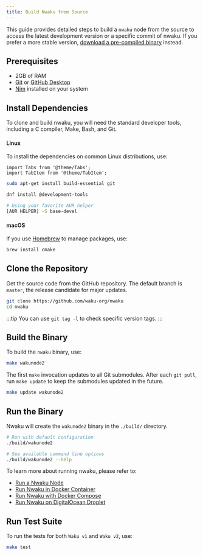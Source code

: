 ```yaml
---
title: Build Nwaku from Source
---
```


This guide provides detailed steps to build a `nwaku` node from the source to access the latest development version or a specific commit of nwaku. If you prefer a more stable version, [download a pre-compiled binary](https://github.com/waku-org/nwaku/tags) instead.

## Prerequisites

- 2GB of RAM
- [Git](https://git-scm.com/) or [GitHub Desktop](https://desktop.github.com/)
- [Nim](https://nim-lang.org/install.html) installed on your system

## Install Dependencies

To clone and build nwaku, you will need the standard developer tools, including a C compiler, Make, Bash, and Git.

#### Linux

To install the dependencies on common Linux distributions, use:

```mdx-code-block
import Tabs from '@theme/Tabs';
import TabItem from '@theme/TabItem';
```

<Tabs>
<TabItem value="debian" label="Debian and Ubuntu">

```bash
sudo apt-get install build-essential git
```

</TabItem>
<TabItem value="fedora" label="Fedora">

```bash
dnf install @development-tools
```

</TabItem>
<TabItem value="arch" label="Arch Linux">

```bash
# Using your favorite AUR helper
[AUR HELPER] -S base-devel
```

</TabItem>
</Tabs>

#### macOS

If you use [Homebrew](https://brew.sh/) to manage packages, use:

```bash
brew install cmake
```

## Clone the Repository

Get the source code from the GitHub repository. The default branch is `master`, the release candidate for major updates.

```bash
git clone https://github.com/waku-org/nwaku
cd nwaku
```

:::tip
You can use `git tag -l` to check specific version tags.
:::

## Build the Binary

To build the `nwaku` binary, use:

```bash
make wakunode2
```

The first `make` invocation updates to all Git submodules. After each `git pull`, run `make update` to keep the submodules updated in the future.

```bash
make update wakunode2
```

## Run the Binary

Nwaku will create the `wakunode2` binary in the `./build/` directory.

```bash
# Run with default configuration
./build/wakunode2

# See available command line options
./build/wakunode2 --help
```

To learn more about running nwaku, please refer to:

- [Run a Nwaku Node](/guides/run-nwaku-node#run-the-node)
- [Run Nwaku in Docker Container](/guides/nwaku/run-docker)
- [Run Nwaku with Docker Compose](/guides/nwaku/run-docker-compose)
- [Run Nwaku on DigitalOcean Droplet](https://github.com/waku-org/nwaku/blob/master/docs/operators/droplet-quickstart.md)

## Run Test Suite

To run the tests for both `Waku v1` and `Waku v2`, use:

```bash
make test
```